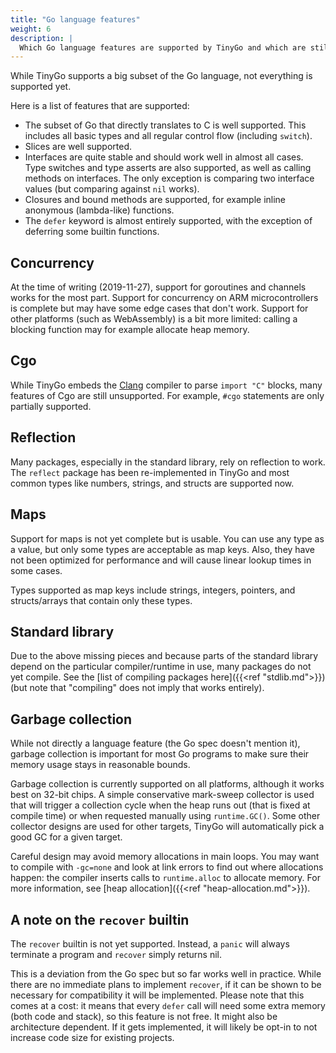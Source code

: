 ```yaml
---
title: "Go language features"
weight: 6
description: |
  Which Go language features are supported by TinyGo and which are still a work in progress.
---
```


While TinyGo supports a big subset of the Go language, not everything is supported yet.

Here is a list of features that are supported:

* The subset of Go that directly translates to C is well supported. This includes all basic types and all regular control flow (including `switch`).
* Slices are well supported.
* Interfaces are quite stable and should work well in almost all cases. Type switches and type asserts are also supported, as well as calling methods on interfaces. The only exception is comparing two interface values (but comparing against `nil` works).
* Closures and bound methods are supported, for example inline anonymous (lambda-like) functions.
* The `defer` keyword is almost entirely supported, with the exception of deferring some builtin functions.

## Concurrency

At the time of writing (2019-11-27), support for goroutines and channels works for the most part. Support for concurrency on ARM microcontrollers is complete but may have some edge cases that don't work. Support for other platforms (such as WebAssembly) is a bit more limited: calling a blocking function may for example allocate heap memory.

## Cgo

While TinyGo embeds the [Clang](https://clang.llvm.org/) compiler to parse `import "C"` blocks, many features of Cgo are still unsupported. For example, `#cgo` statements are only partially supported.

## Reflection

Many packages, especially in the standard library, rely on reflection to work. The `reflect` package has been re-implemented in TinyGo and most common types like numbers, strings, and structs are supported now.

## Maps

Support for maps is not yet complete but is usable. You can use any type as a value, but only some types are acceptable as map keys. Also, they have not been optimized for performance and will cause linear lookup times in some cases.

Types supported as map keys include strings, integers, pointers, and structs/arrays that contain only these types.

## Standard library

Due to the above missing pieces and because parts of the standard library depend on the particular compiler/runtime in use, many packages do not yet compile. See the [list of compiling packages here]({{<ref "stdlib.md">}}) (but note that "compiling" does not imply that works entirely).

## Garbage collection

While not directly a language feature (the Go spec doesn't mention it), garbage collection is important for most Go programs to make sure their memory usage stays in reasonable bounds.

Garbage collection is currently supported on all platforms, although it works best on 32-bit chips. A simple conservative mark-sweep collector is used that will trigger a collection cycle when the heap runs out (that is fixed at compile time) or when requested manually using `runtime.GC()`. Some other collector designs are used for other targets, TinyGo will automatically pick a good GC for a given target.

Careful design may avoid memory allocations in main loops. You may want to compile with `-gc=none` and look at link errors to find out where allocations happen: the compiler inserts calls to `runtime.alloc` to allocate memory. For more information, see [heap allocation]({{<ref "heap-allocation.md">}}).

## A note on the `recover` builtin

The `recover` builtin is not yet supported. Instead, a `panic` will always terminate a program and `recover` simply returns nil.

This is a deviation from the Go spec but so far works well in practice. While there are no immediate plans to implement `recover`, if it can be shown to be necessary for compatibility it will be implemented. Please note that this comes at a cost: it means that every `defer` call will need some extra memory (both code and stack), so this feature is not free. It might also be architecture dependent. If it gets implemented, it will likely be opt-in to not increase code size for existing projects.

